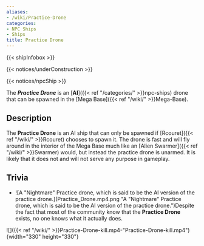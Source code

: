 ```yaml
---
aliases:
- /wiki/Practice-Drone
categories:
- NPC Ships
- Ships
title: Practice Drone
---  
```


{{< shipInfobox >}}   

{{< notices/underConstruction >}}   

{{< notices/npcShip >}} 

The **_Practice Drone_** is an [**AI**]({{< ref "/categories/" >}}npc-ships) drone that can be spawned in the [Mega Base]({{< ref "/wiki/" >}}Mega-Base). 

## Description

The **Practice Drone** is an AI ship that can only be spawned if [Rcouret]({{< ref "/wiki/" >}}Rcouret) chooses to spawn it. The drone is fast and will fly around in the interior of the Mega Base much like an [Alien Swarmer]({{< ref "/wiki/" >}}Swarmer) would, but instead the practice drone is unarmed. It is likely that it does not and will not serve any purpose in gameplay.

## Trivia

- ![A "Nightmare" Practice drone, which is said to be the AI version
of the practice
drone.](Practice_Drone.mp4.png "A "Nightmare" Practice drone, which is said to be the AI version of the practice drone.")Despite the fact that most of the community know that the **Practice Drone** exists, no one knows what it actually does.

![]({{< ref "/wiki/" >}}Practice-Drone-kill.mp4-"Practice-Drone-kill.mp4"){width="330" height="330"}